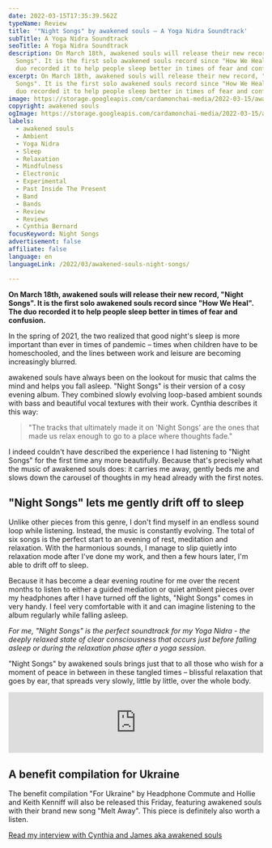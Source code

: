 ```yaml
---
date: 2022-03-15T17:35:39.562Z
typeName: Review
title: '"Night Songs" by awakened souls – A Yoga Nidra Soundtrack'
subTitle: A Yoga Nidra Soundtrack
seoTitle: A Yoga Nidra Soundtrack
description: On March 18th, awakened souls will release their new record, "Night
  Songs". It is the first solo awakened souls record since "How We Heal". The
  duo recorded it to help people sleep better in times of fear and confusion.
excerpt: On March 18th, awakened souls will release their new record, "Night
  Songs". It is the first solo awakened souls record since "How We Heal". The
  duo recorded it to help people sleep better in times of fear and confusion.
image: https://storage.googleapis.com/cardamonchai-media/2022-03-15/awakened-souls-night-songs-jpg-imagine-585858_525456_1024_768/640.webp
copyright: awakened souls
ogImage: https://storage.googleapis.com/cardamonchai-media/2022-03-15/awakened-souls-night-songs-fb-png-imagine-585858_4f5052_1200_628/640.webp
labels:
  - awakened souls
  - Ambient
  - Yoga Nidra
  - Sleep
  - Relaxation
  - Mindfulness
  - Electronic
  - Experimental
  - Past Inside The Present
  - Band
  - Bands
  - Review
  - Reviews
  - Cynthia Bernard
focusKeyword: Night Songs
advertisement: false
affiliate: false
language: en
languageLink: /2022/03/awakened-souls-night-songs/

---
```


**On March 18th, awakened souls will release their new record, "Night Songs". It is the first solo awakened souls record since "How We Heal". The duo recorded it to help people sleep better in times of fear and confusion.**

In the spring of 2021, the two realized that good night's sleep is more important than ever in times of pandemic – times when children have to be homeschooled, and the lines between work and leisure are becoming increasingly blurred.

awakened souls have always been on the lookout for music that calms the mind and helps you fall asleep. "Night Songs" is their version of a cosy evening album. They combined slowly evolving loop-based ambient sounds with bass and beautiful vocal textures with their work. Cynthia describes it this way:

> "The tracks that ultimately made it on 'Night Songs' are the ones that made us relax enough to go to a place where thoughts fade."

I indeed couldn't have described the experience I had listening to "Night Songs" for the first time any more beautifully. Because that's precisely what the music of awakened souls does: it carries me away, gently beds me and slows down the carousel of thoughts in my head already with the first notes.

## "Night Songs" lets me gently drift off to sleep

Unlike other pieces from this genre, I don't find myself in an endless sound loop while listening. Instead, the music is constantly evolving. The total of six songs is the perfect start to an evening of rest, meditation and relaxation. With the harmonious sounds, I manage to slip quietly into relaxation mode after I've done my work, and then a few hours later, I'm able to drift off to sleep.

Because it has become a dear evening routine for me over the recent months to listen to either a guided mediation or quiet ambient pieces over my headphones after I have turned off the lights, "Night Songs" comes in very handy. I feel very comfortable with it and can imagine listening to the album regularly while falling asleep.

_For me, "Night Songs" is the perfect soundtrack for my Yoga Nidra - the deeply relaxed state of clear consciousness that occurs just before falling asleep or during the relaxation phase after a yoga session._

"Night Songs" by awakened souls brings just that to all those who wish for a moment of peace in between in these tangled times – blissful relaxation that goes by ear, that spreads very slowly, little by little, over the whole body.

<iframe
  style="border: 0; width: 100%; height: 120px;"
  src="https://bandcamp.com/EmbeddedPlayer/album=1601913513/size=large/bgcol=ffffff/linkcol=5c9b72/tracklist=false/artwork=small/transparent=true/"
  seamless
>
  <a href="https://pitp.bandcamp.com/album/night-songs">
    Night Songs by awakened souls
  </a>
</iframe>

## A benefit compilation for Ukraine

The benefit compilation "For Ukraine" by Headphone Commute and Hollie and Keith Kenniff will also be released this Friday, featuring awakened souls with their brand new song "Melt Away". This piece is definitely also worth a listen.

[Read my interview with Cynthia and James aka awakened souls](/2021/10/awakened-souls-en/)
